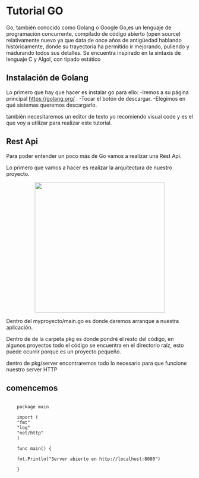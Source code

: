 # Tutorial GO

Go, también conocido como Golang o Google Go,es un lenguaje de programación concurrente, compilado de código abierto (open source) relativamente nuevo ya que data de once años de antigüedad hablando históricamente, donde su trayectoria ha permitido ir mejorando, puliendo y madurando todos sus detalles. Se encuentra inspirado en la sintaxis de lenguaje C y Algol, con tipado estático

## Instalación de Golang
Lo primero que hay que hacer es instalar go para ello:
 -Iremos a su página principal https://golang.org/ .
 -Tocar el botón de descargar.
 -Elegimos en qué sistemas queremos descargarlo.

también necesitaremos un editor de texto yo recomiendo visual code y es el que voy a utilizar para realizar este tutorial.

## Rest Api

Para poder entender un poco más de Go vamos a realizar una Rest Api.

Lo primero que vamos a hacer es realizar la arquitectura de nuestro proyecto.

<p align="center"> <img src="./imagenes/arquitectura.:PNG" width="350"/>  </p> 

Dentro del myproyecto/main.go es donde daremos arranque a nuestra aplicación.

Dentro de de la carpeta pkg es donde pondré el resto del código, en algunos proyectos todo el código se encuentra en el directorio raíz, esto puede ocurrir porque es un proyecto pequeño.

dentro de pkg/server encontraremos todo lo necesario para que funcione nuestro server HTTP

## comencemos 
 
<pre><code>
    package main
 
    import (
    "fmt"
    "log"
    "net/http" 
    )
 
    func main() {
 
    fmt.Println("Server abierto en http://localhost:8080")
 
    }
</code></pre>
